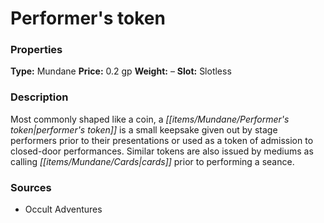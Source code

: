 ﻿---
Title: "Performer's token"
Type: "Mundane"
Price: "0.2 gp"
Weight: "–"
Slot: "Slotless"
Description: |
  "Most commonly shaped like a coin, a performer's token is a small keepsake given out by stage performers prior to their presentations or used as a token of admission to closed-door performances. Similar tokens are also issued by mediums as calling cards prior to performing a seance."
Sources: "['Occult Adventures']"
---

# Performer's token

### Properties

**Type:** Mundane **Price:** 0.2 gp **Weight:** – **Slot:** Slotless

### Description

Most commonly shaped like a coin, a _[[items/Mundane/Performer's token|performer's token]]_ is a small keepsake given out by stage performers prior to their presentations or used as a token of admission to closed-door performances. Similar tokens are also issued by mediums as calling _[[items/Mundane/Cards|cards]]_ prior to performing a seance.

### Sources

* Occult Adventures